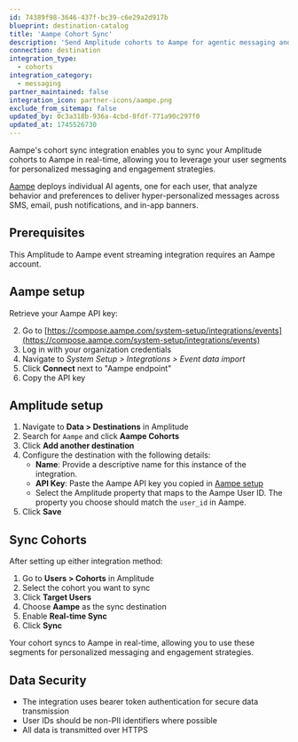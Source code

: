 ```yaml
---
id: 74389f98-3646-437f-bc39-c6e29a2d917b
blueprint: destination-catalog
title: 'Aampe Cohort Sync'
description: 'Send Amplitude cohorts to Aampe for agentic messaging and engagement.'
connection: destination
integration_type:
  - cohorts
integration_category:
  - messaging
partner_maintained: false
integration_icon: partner-icons/aampe.png
exclude_from_sitemap: false
updated_by: 0c3a318b-936a-4cbd-8fdf-771a90c297f0
updated_at: 1745526730
---
```

Aampe's cohort sync integration enables you to sync your Amplitude cohorts to Aampe in real-time, allowing you to leverage your user segments for personalized messaging and engagement strategies.

[Aampe](https://aampe.com/) deploys individual AI agents, one for each user, that analyze behavior and preferences to deliver hyper-personalized messages across SMS, email, push notifications, and in-app banners. 

## Prerequisites

This Amplitude to Aampe event streaming integration requires an Aampe account.

## Aampe setup

Retrieve your Aampe API key:

2. Go to [https://compose.aampe.com/system-setup/integrations/events](https://compose.aampe.com/system-setup/integrations/events)
3. Log in with your organization credentials
4. Navigate to *System Setup > Integrations > Event data import*
5. Click **Connect** next to "Aampe endpoint"
6. Copy the API key


## Amplitude setup

1. Navigate to **Data > Destinations** in Amplitude
2. Search for `Aampe` and click **Aampe Cohorts**
3. Click **Add another destination**
4. Configure the destination with the following details:
   - **Name**: Provide a descriptive name for this instance of the integration.
   - **API Key**: Paste the Aampe API key you copied in [Aampe setup](#aampe-setup)
   - Select the Amplitude property that maps to the Aampe User ID. The property you choose should match the `user_id` in Aampe.
5. Click **Save**

## Sync Cohorts

After setting up either integration method:

1. Go to **Users > Cohorts** in Amplitude
2. Select the cohort you want to sync
3. Click **Target Users**
4. Choose **Aampe** as the sync destination
5. Enable **Real-time Sync**
6. Click **Sync**

Your cohort syncs to Aampe in real-time, allowing you to use these segments for personalized messaging and engagement strategies.

## Data Security

- The integration uses bearer token authentication for secure data transmission
- User IDs should be non-PII identifiers where possible
- All data is transmitted over HTTPS
